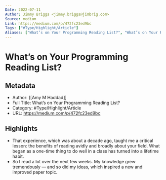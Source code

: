 ```yaml
---
Date: 2022-07-11
Author: Jimmy Briggs <jimmy.briggs@jimbrig.com>
Source: medium
Link: https://medium.com/p/472fc23ed9bc
Tags: ["#Type/Highlight/Article"]
Aliases: ["What’s on Your Programming Reading List?", "What’s on Your Programming Reading List?"]
---
```

# What’s on Your Programming Reading List?

## Metadata
- Author: [[Amy M Haddad]]
- Full Title: What’s on Your Programming Reading List?
- Category: #Type/Highlight/Article
- URL: https://medium.com/p/472fc23ed9bc

## Highlights
- That experience, which was about a decade ago, taught me a critical lesson: the benefits of reading avidly and broadly about your field. What began as a one-time thing to do well in a class has turned into a lifetime habit.
- So I read a lot over the next few weeks. My knowledge grew tremendously — and so did my ideas, which inspired a new and improved paper topic.
